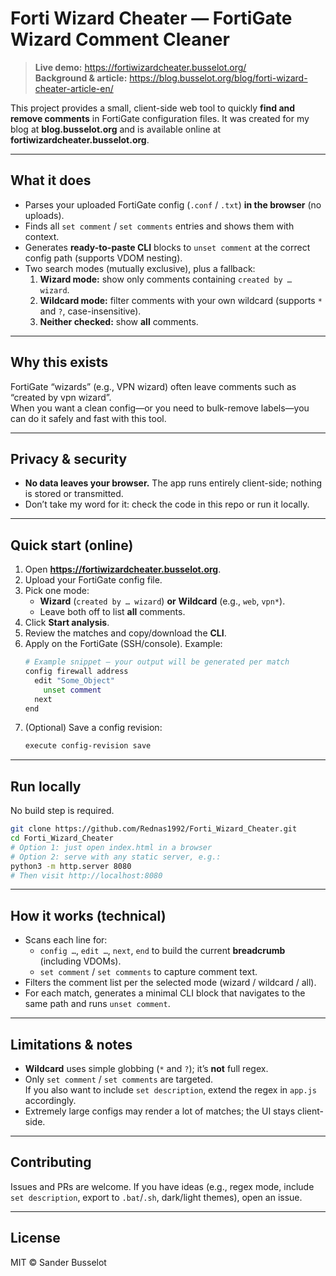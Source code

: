 # Forti Wizard Cheater — FortiGate Wizard Comment Cleaner

> **Live demo:** https://fortiwizardcheater.busselot.org/  
> **Background & article:** https://blog.busselot.org/blog/forti-wizard-cheater-article-en/

This project provides a small, client-side web tool to quickly **find and remove comments** in FortiGate configuration files. It was created for my blog at **blog.busselot.org** and is available online at **fortiwizardcheater.busselot.org**.

---

## What it does

- Parses your uploaded FortiGate config (`.conf` / `.txt`) **in the browser** (no uploads).
- Finds all `set comment` / `set comments` entries and shows them with context.
- Generates **ready-to-paste CLI** blocks to `unset comment` at the correct config path (supports VDOM nesting).
- Two search modes (mutually exclusive), plus a fallback:
  1. **Wizard mode:** show only comments containing `created by … wizard`.
  2. **Wildcard mode:** filter comments with your own wildcard (supports `*` and `?`, case-insensitive).
  3. **Neither checked:** show **all** comments.

---

## Why this exists

FortiGate “wizards” (e.g., VPN wizard) often leave comments such as “created by vpn wizard”.  
When you want a clean config—or you need to bulk-remove labels—you can do it safely and fast with this tool.

---

## Privacy & security

- **No data leaves your browser.** The app runs entirely client-side; nothing is stored or transmitted.
- Don’t take my word for it: check the code in this repo or run it locally.

---

## Quick start (online)

1. Open **https://fortiwizardcheater.busselot.org**.  
2. Upload your FortiGate config file.
3. Pick one mode:  
   - **Wizard** (`created by … wizard`) **or** **Wildcard** (e.g., `web`, `vpn*`).  
   - Leave both off to list **all** comments.
4. Click **Start analysis**.
5. Review the matches and copy/download the **CLI**.
6. Apply on the FortiGate (SSH/console). Example:
   ```bash
   # Example snippet — your output will be generated per match
   config firewall address
     edit "Some_Object"
       unset comment
     next
   end
   ```
7. (Optional) Save a config revision:
   ```bash
   execute config-revision save
   ```

---

## Run locally

No build step is required.

```bash
git clone https://github.com/Rednas1992/Forti_Wizard_Cheater.git
cd Forti_Wizard_Cheater
# Option 1: just open index.html in a browser
# Option 2: serve with any static server, e.g.:
python3 -m http.server 8080
# Then visit http://localhost:8080
```

---

## How it works (technical)

- Scans each line for:
  - `config …`, `edit …`, `next`, `end` to build the current **breadcrumb** (including VDOMs).
  - `set comment` / `set comments` to capture comment text.
- Filters the comment list per the selected mode (wizard / wildcard / all).
- For each match, generates a minimal CLI block that navigates to the same path and runs `unset comment`.

---

## Limitations & notes

- **Wildcard** uses simple globbing (`*` and `?`); it’s **not** full regex.
- Only `set comment` / `set comments` are targeted.  
  If you also want to include `set description`, extend the regex in `app.js` accordingly.
- Extremely large configs may render a lot of matches; the UI stays client-side.

---

## Contributing

Issues and PRs are welcome. If you have ideas (e.g., regex mode, include `set description`, export to `.bat`/`.sh`, dark/light themes), open an issue.

---

## License

MIT © Sander Busselot
